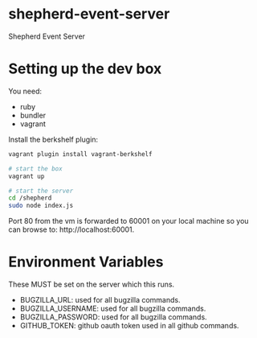 shepherd-event-server
=====================

Shepherd Event Server

# Setting up the dev box

You need:

  - ruby
  - bundler
  - vagrant

Install the berkshelf plugin:

```sh
vagrant plugin install vagrant-berkshelf
```

```sh
# start the box
vagrant up
```

```sh
# start the server
cd /shepherd
sudo node index.js
```

Port 80 from the vm is forwarded to 60001 on your local machine so you
can browse to: http://localhost:60001.

# Environment Variables
These MUST be set on the server which this runs.

- BUGZILLA_URL: used for all bugzilla commands.
- BUGZILLA_USERNAME: used for all bugzilla commands.
- BUGZILLA_PASSWORD: used for all bugzilla commands.
- GITHUB_TOKEN: github oauth token used in all github commands.
